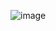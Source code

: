 ![image](https://user-images.githubusercontent.com/98183554/155005440-b801bf39-de0e-41c9-bac8-064873c1dde6.png)
